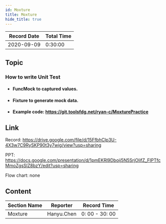 ```yaml
---
id: Moxture
title: Moxture
hide_title: true
---
```


Record Date | Total Time
------------- | ------------- 
2020-09-09 | 0:30:00

## Topic

### How to write Unit Test

- #### FuncMock to captured values.
- #### Fixture to generate mock data.
- #### Example code: https://git.toolsfdg.net/ryan-c/MoxturePractice

## Link

Record: https://drive.google.com/file/d/15FfbhClp3U-4X3w7C9RySKP90t3y7wig/view?usp=sharing

PPT: https://docs.google.com/presentation/d/1pmEKRl9Dboij5N5SrjOlifZ_FIPTfcMmoZgsSlZ8bzY/edit?usp=sharing

Flow chart: none

## Content

Section Name   | Reporter | Record Time
------------- | ------------- | ------------- 
Moxture | Hanyu.Chen  | 0: 00 - 30: 00